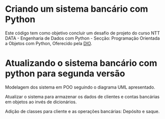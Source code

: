 
# Criando um sistema bancário com Python

Este código tem como objetivo concluir um desafio de projeto do curso NTT DATA - Engenharia de Dados com Python - Secção: Programação Orientada a Objetos com Python, Oferecido pela [DIO](https://www.dio.me/bootcamp/engenharia-dados-python).

# Atualizando o sistema bancário com python para segunda versão

Modelagem dos sistema em POO seguindo o diagrama UML apresentado.

Atualizar o sistema para armazenar os dados de clientes e contas bancárias em objetos ao invés de dicionários.

Adição de classes para cliente e as operações bancárias: Depósito e saque.